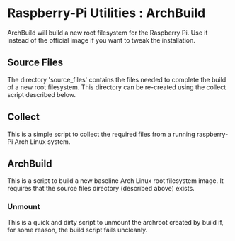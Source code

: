 # Raspberry-Pi Utilities : ArchBuild 

ArchBuild will build a new root filesystem for the Raspberry Pi. Use it instead of
the official image if you want to tweak the installation.

## Source Files

The directory 'source_files' contains the files needed to complete the build
of a new root filesystem. This directory can be re-created using the collect
script described below.

## Collect

This is a simple script to collect the required files from a running raspberry-Pi
Arch Linux system.

## ArchBuild

This is a script to build a new  baseline Arch Linux root filesystem image. It 
requires that the source files directory (described above) exists.

### Unmount

This is a quick and dirty script to unmount the archroot created by build if,
for some reason, the build script fails uncleanly.
